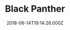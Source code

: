 ---
title: "Black Panther"
year: 2018
date: 2018-06-14T19:14:26.000Z
permalink: /almanac/movies/2018-06-14-black-panther/index.html
rating: 3
tmdbid: 284054
---